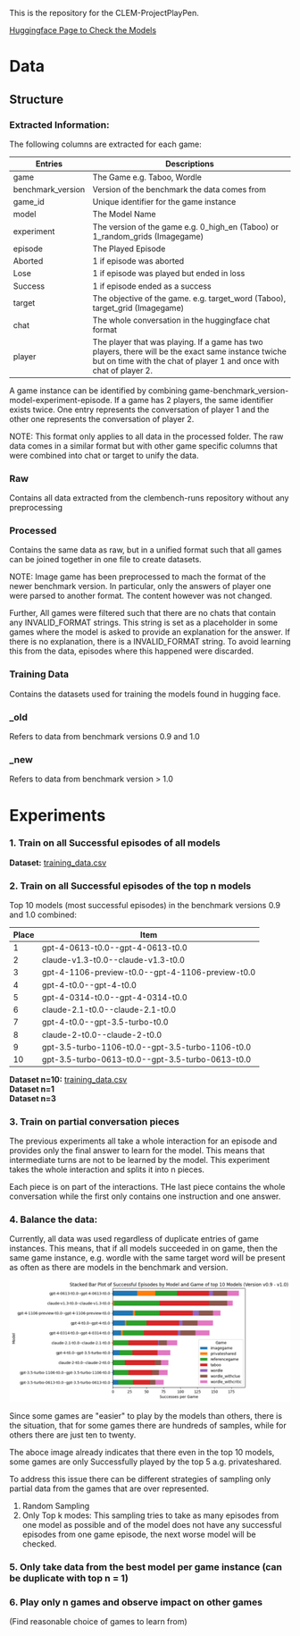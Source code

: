 This is the repository for the CLEM-ProjectPlayPen.

[Huggingface Page to Check the Models](https://huggingface.co/Nicohst)


# Data

## Structure

### Extracted Information:
The following columns are extracted for each game:

| Entries              | Descriptions                                                                                                                                                               |
|---------------------|----------------------------------------------------------------------------------------------------------------------------------------------------------------------------|
| game                 | The Game e.g. Taboo, Wordle                                                                                                                                                |
| benchmark_version    | Version of the benchmark the data comes from                                                                                                                               |
| game_id              | Unique identifier for the game instance                                                                                                                                    |
| model                | The Model Name                                                                                                                                                             |
| experiment           | The version of the game e.g. 0_high_en (Taboo) or 1_random_grids  (Imagegame)                                                                                              |
| episode              | The Played Episode                                                                                                                                                         |
| Aborted              | 1 if episode was aborted                                                                                                                                                   |
| Lose                 | 1 if episode was played but ended in loss                                                                                                                                  |
| Success              | 1 if episode ended as a success                                                                                                                                            |
| target               | The objective of the game. e.g. target_word (Taboo), target_grid (Imagegame)                                                                                               |
| chat                 | The whole conversation in the huggingface chat format                                                                                                                      |
| player               | The player that was playing. If a game has two players, there will be the exact same instance twiche but on time with the chat of player 1 and once with chat of player 2. |

A game instance can be identified by combining game-benchmark_version-model-experiment-episode.
If a game has 2 players, the same identifier exists twice. One entry represents the conversation of player 1 and the other one represents
the conversation of player 2.

NOTE: This format only applies to all data in the processed folder. The raw data comes in a similar format but with other game
specific columns that were combined into chat or target to unify the data.

### Raw
Contains all data extracted from the clembench-runs repository without any preprocessing

### Processed
Contains the same data as raw, but in a unified format such that all games can be joined together in one file to create datasets.

NOTE: Image game has been preprocessed to mach the format of the newer benchmark version.
In particular, only the answers of player one were parsed to another format. The content however was not changed.

Further, All games were filtered such that there are no chats that contain any INVALID_FORMAT strings.
This string is set as a placeholder in some games where the model is asked to provide an explanation for the answer.
If there is no explanation, there is a INVALID_FORMAT string. To avoid learning this from the data, episodes where this happened were discarded.

### Training Data
Contains the datasets used for training the models found in hugging face.

### _old
Refers to data from benchmark versions 0.9 and 1.0

### _new
Refers to data from benchmark version > 1.0

# Experiments
### 1. Train on all Successful episodes of all models
**Dataset:** [training_data.csv](./data/training_data/training_data.csv)

### 2. Train on all Successful episodes of the top n models
Top 10 models (most successful episodes) in the benchmark versions 0.9 and 1.0 combined:

| Place | Item |
|-------|------|
| 1 | gpt-4-0613-t0.0--gpt-4-0613-t0.0 |
| 2 | claude-v1.3-t0.0--claude-v1.3-t0.0 |
| 3 | gpt-4-1106-preview-t0.0--gpt-4-1106-preview-t0.0 |
| 4 | gpt-4-t0.0--gpt-4-t0.0 |
| 5 | gpt-4-0314-t0.0--gpt-4-0314-t0.0 |
| 6 | claude-2.1-t0.0--claude-2.1-t0.0 |
| 7 | gpt-4-t0.0--gpt-3.5-turbo-t0.0 |
| 8 | claude-2-t0.0--claude-2-t0.0 |
| 9 | gpt-3.5-turbo-1106-t0.0--gpt-3.5-turbo-1106-t0.0 |
| 10 | gpt-3.5-turbo-0613-t0.0--gpt-3.5-turbo-0613-t0.0 |

**Dataset n=10:** [training_data.csv](./data/training_data/clem_top_10_models_data_all_successful_episodes_no_preprocessing.csv) </br>
**Dataset n=1**</br>
**Dataset n=3**
### 3. Train on partial conversation pieces
The previous experiments all take a whole interaction for an episode and provides only the final answer to learn for the model.
This means that intermediate turns are not to be learned by the model. This experiment takes the whole interaction and splits it into n pieces.

Each piece is on part of the interactions. THe last piece contains the whole conversation while the first only contains one instruction and one answer.

### 4. Balance the data:
Currently, all data was used regardless of duplicate entries of game instances. This means, that if all models succeeded in on game, then
the same game instance, e.g. wordle with the same target word will be present as often as there are models in the benchmark and version.

<img src="./Plots/Barchart_Top_k_Models_v0_9-1_0.png" alt="Stacked Bar Plot of Successful Episodes">

Since some games are "easier" to play by the models than others, there is the situation, that for some games there are hundreds of samples, while for 
others there are just ten to twenty.

The aboce image already indicates that there even in the top 10 models, some games are only Successfully played by the top 5 a.g. privateshared.

To address this issue there can be different strategies of sampling only partial data from the games that are over represented.

1. Random Sampling
2. Only Top k modes: This sampling tries to take as many episodes from one model as possible and of the model does not have any successful episodes from 
one game episode, the next worse model will be checked.

### 5. Only take data from the best model per game instance (can be duplicate with top n = 1)

### 6. Play only n games and observe impact on other games
(Find reasonable choice of games to learn from)